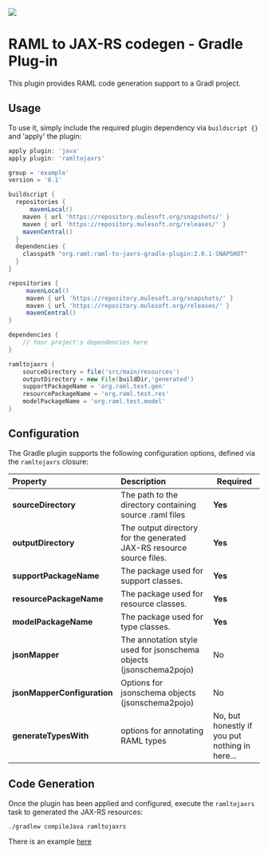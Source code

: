![](http://raml.org/images/logo.png)

# RAML to JAX-RS codegen - Gradle Plug-in

This plugin provides RAML code generation support to a Gradl project.

## Usage

To use it, simply include the required plugin dependency via `buildscript {}` and 'apply' the plugin:

```groovy
apply plugin: 'java'
apply plugin: 'ramltojaxrs'

group = 'example'
version = '0.1'

buildscript {
  repositories {
      mavenLocal()
    maven { url 'https://repository.mulesoft.org/snapshots/' }
    maven { url 'https://repository.mulesoft.org/releases/' }
    mavenCentral()
  }
  dependencies {
    classpath "org.raml:raml-to-jaxrs-gradle-plugin:2.0.1-SNAPSHOT"
  }
}

repositories {
     mavenLocal()
     maven { url 'https://repository.mulesoft.org/snapshots/' }
     maven { url 'https://repository.mulesoft.org/releases/' }
     mavenCentral()
}

dependencies {
    // Your project's dependencies here
}

ramltojaxrs {
    sourceDirectory = file('src/main/resources')
    outputDirectory = new File(buildDir,'generated')
    supportPackageName = 'org.raml.test.gen'
    resourcePackageName = 'org.raml.test.res'
    modelPackageName = 'org.raml.test.model'
}
```

## Configuration

The Gradle plugin supports the following configuration options, defined via the `ramltojaxrs` closure:

|Property|Description|Required|
|:-------|:----------|--------|
|**sourceDirectory**|The path to the directory containing source .raml files|**Yes**|
|**outputDirectory**|The output directory for the generated JAX-RS resource source files.|**Yes**|
|**supportPackageName**|The package used for support classes.|**Yes**|
|**resourcePackageName**|The package used for resource classes.|**Yes**|
|**modelPackageName**|The package used for type classes.|**Yes**|
|**jsonMapper**|The annotation style used for jsonschema objects (jsonschema2pojo)|No|
|**jsonMapperConfiguration**|Options for jsonschema objects (jsonschema2pojo)|No|
|**generateTypesWith**|options for annotating RAML types|No, but honestly if you put nothing in here...|


## Code Generation

Once the plugin has been applied and configured, execute the `ramltojaxrs` task to generated the JAX-RS resources:

    ./gradlew compileJava ramltojaxrs

There is an example [here](../examples/gradle-examples/gradle-jaxb-example)